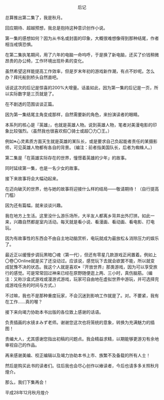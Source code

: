 <p align="center">后记</p>

总算推出第二集了，我是秋月。

回应期待、超越预想，我总是抱持这种意识创作小说。

第一集的感想如何？因为从书名或封面的印象，大概很难想像得到那种结尾，作者相当戒慎恐惧。

在第二集执笔期间，用了六年的电脑一命呜呼，于是换了新电脑，还买了价钱稍微昂贵的办公椅，工作环境出现朴素的变化。

虽然希望这样能提高工作效率，但是岁末年初的游戏新作潮，有点不妙呢。怎么办？拜托船到桥头自然直吧。

话说这次的后记是惊喜的200%大增量。话虽如此，因为第一集的后记是一页，所以实际数字是三页就是了。

在不剧透的范围谈谈正篇。

因为第一集结尾主角变成那样，自然需要新的角色，来扮演读者的眼睛。

本系列的核心是『英雄』，也就是英雄人物。说到英雄人物，笔者对美漫电影的印象比较强烈。（虽然我也很喜欢假〇骑士或超〇力〇王。）

例如※心灵素质方面天生就是英雄的某队长，或是要求自己负起能者责任的某摄影师，可见英雄人物都有各自的背景。（编注：前者指美国队长，后者为蜘蛛人。）

第二集是「在英雄实际存在的世界，憧憬着英雄的少年」的故事。

同时延续第一集，也是一名少女的故事。

接下来故事将会大幅动起来。

在迈向破灭的世界，他与她的故事将迎接什么样的结局——敬请期待！（自行提高门槛）

因为还有篇幅，就来谈谈兴趣。

我在地方上生活。这里没什么游乐场所，大半友人都离乡背井出外打拼。如此一来，兴趣自然都是室内活动。每天就是看小说、看漫画、看动画、看电影、打电玩。

因为有故事性的东西会不由自主地动脑赏析，电玩就成为最放松＆消除压力的娱乐了。

最近正以缓慢步调玩黑暗〇魂（第一代），但还有零星几款游戏正闲置着。例如上〇卷〇Online就是买了还没动过。应该说，感觉玩下去就会欲罢不能，所以就变成犹豫不决的状态。我这个人就是喜欢※『开放世界』那类游戏，因为可以享受旅行的感觉。可是常常回过神来已经在原野随便逛上两、三小时，真伤脑筋。（编注：又称沙盒式游戏或漫游式游戏，玩家可自由地在虚拟世界中游玩，并可选择完成游戏任务的时间与方式。）

不过嘛，我也不是那种重度玩家，不会沉迷到影响工作就是了。对。不要紧，我有在工作……真的喔？

接下来向竭力协助本书出版的各位致上感谢的话语。

负责插画的水镜まみず老师。谢谢您这次也将笼统的意象，转换为充满魅力的插图！

责编大人，尤其感谢您指出初稿的问题点。我会精益求精，以期能够更游刃有余地审视自己的作品。

再来感谢美编、校正编辑以及竭力协助本书上市、族繁不及备载的所有人士！

然后是购买此书的读者们。往后我也会尽心创作以飨读者，今后也请多多关照秋月煌介。

那么，我们下集再会！

平成28年12月秋月煌介

